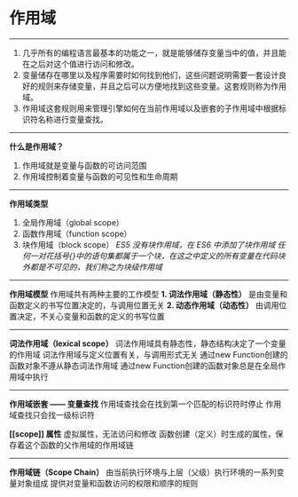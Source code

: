 ﻿# 作用域

---

1. 几乎所有的编程语言最基本的功能之一，就是能够储存变量当中的值，并且能在之后对这个值进行访问和修改。
2. 变量储存在哪里以及程序需要时如何找到他们，这些问题说明需要一套设计良好的规则来存储变量，并且之后可以方便地找到这些变量。这套规则称为作用域。
3. 作用域这套规则用来管理引擎如何在当前作用域以及嵌套的子作用域中根据标识符名称进行变量查找。

---

 **什么是作用域？**
 1. 作用域就是变量与函数的可访问范围
 2. 作用域控制着变量与函数的可见性和生命周期

---

**作用域类型**
1. 全局作用域（global scope）
2. 函数作用域（function scope）
3. 块作用域（block scope）
*ES5 没有块作用域，在 ES6 中添加了块作用域*
*任何一对花括号{}中的语句集都属于一个块，在这之中定义的所有变量在代码块外都是不可见的，我们称之为块级作用域*

---

**作用域模型**
作用域共有两种主要的工作模型
**1. 词法作用域（静态性）**
    是由变量和函数定义的书写位置决定的，与调用位置无关
**2. 动态作用域（动态性）**
    由调用位置决定，不关心变量和函数的定义的书写位置

---

**词法作用域（lexical scope）**
词法作用域具有静态性，静态结构决定了一个变量的作用域
词法作用域与定义位置有关，与调用形式无关
通过new Function创建的函数对象不遵从静态词法作用域
通过new Function创建的函数对象总是在全局作用域中执行

---

**作用域嵌套 —— 变量查找**
作用域查找会在找到第一个匹配的标识符时停止
作用域查找只会找一级标识符

**[[scope]] 属性**
虚拟属性，无法访问和修改
函数创建（定义）时生成的属性，保存着这个函数的父作用域的作用域链

---

**作用域链（Scope Chain）**
由当前执行环境与上层（父级）执行环境的一系列变量对象组成
提供对变量和函数访问的权限和顺序的规则








